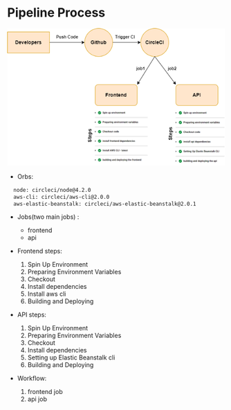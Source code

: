 # Pipeline Process

![Pipeline](pipeline_diagram.png)

* Orbs: 
```
  node: circleci/node@4.2.0
  aws-cli: circleci/aws-cli@2.0.0
  aws-elastic-beanstalk: circleci/aws-elastic-beanstalk@2.0.1
```

* Jobs(two main jobs) :
    * frontend 
    * api

* Frontend steps:
    1. Spin Up Environment
    2. Preparing Environment Variables
    3. Checkout
    4. Install dependencies
    5. Install aws cli
    6. Building and Deploying 

* API steps:
    1. Spin Up Environment
    2. Preparing Environment Variables
    3. Checkout
    4. Install dependencies
    5. Setting up Elastic Beanstalk cli
    6. Building and Deploying 


* Workflow: 
    1. frontend job
    2. api job
